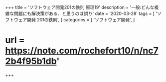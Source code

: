 +++
title = 'ソフトウェア開発201の鉄則 原理19'
description = '一般:どんな複雑な問題にも解決策がある、と思うのは誤り'
date = '2020-03-28'
tags = [
    'ソフトウェア開発 201の鉄則',
]
categories = [
    'ソフトウェア開発',
]
# url = https://note.com/rochefort10/n/nc72b4f95b1db'
+++
